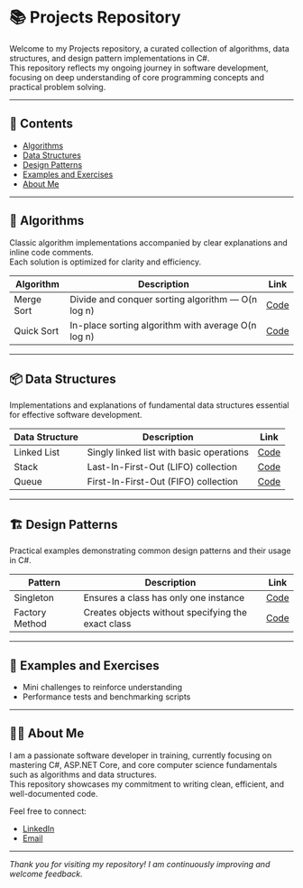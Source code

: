 # 📚 Projects Repository

Welcome to my Projects repository, a curated collection of algorithms, data structures, and design pattern implementations in C#.  
This repository reflects my ongoing journey in software development, focusing on deep understanding of core programming concepts and practical problem solving.

---

## 📂 Contents

- [Algorithms](#-algorithms)  
- [Data Structures](#-data-structures)  
- [Design Patterns](#-design-patterns)  
- [Examples and Exercises](#-examples-and-exercises)  
- [About Me](#-about-me)  

---

## 🧠 Algorithms

Classic algorithm implementations accompanied by clear explanations and inline code comments.  
Each solution is optimized for clarity and efficiency.

| Algorithm       | Description                                      | Link                                               |
|-----------------|------------------------------------------------|----------------------------------------------------|
| Merge Sort      | Divide and conquer sorting algorithm — O(n log n) | [Code](https://github.com/Muradxanyann/Projects/blob/main/Algorithms/MergeSort.cs)                 |
| Quick Sort      | In-place sorting algorithm with average O(n log n) | [Code](https://github.com/Muradxanyann/Projects/blob/main/Algorithms/QuickSort.cs)                 |

---

## 📦 Data Structures

Implementations and explanations of fundamental data structures essential for effective software development.

| Data Structure  | Description                                    | Link                                               |
|-----------------|------------------------------------------------|----------------------------------------------------|
| Linked List     | Singly linked list with basic operations       | [Code](https://github.com/Muradxanyann/Projects/blob/main/Data_Structures/LinkedList.cs)            |
| Stack           | Last-In-First-Out (LIFO) collection             | [Code](https://github.com/Muradxanyann/Projects/blob/main/Data_Structures/Stack.cs)                  |
| Queue           | First-In-First-Out (FIFO) collection             | [Code](https://github.com/Muradxanyann/Projects/blob/main/Data_Structures/Queue.cs)                  |

---

## 🏗 Design Patterns

Practical examples demonstrating common design patterns and their usage in C#.

| Pattern         | Description                                    | Link                                               |
|-----------------|------------------------------------------------|----------------------------------------------------|
| Singleton       | Ensures a class has only one instance           | [Code](https://github.com/Muradxanyann/Projects/blob/main/DesignPatterns/Singleton.cs)              |
| Factory Method  | Creates objects without specifying the exact class | [Code](https://github.com/Muradxanyann/Projects/blob/main/DesignPatterns/FactoryMethod.cs)          |

---

## 🧩 Examples and Exercises

- Mini challenges to reinforce understanding  
- Performance tests and benchmarking scripts

---

## 🙋‍♂️ About Me

I am a passionate software developer in training, currently focusing on mastering C#, ASP.NET Core, and core computer science fundamentals such as algorithms and data structures.  
This repository showcases my commitment to writing clean, efficient, and well-documented code.

Feel free to connect:  
- [LinkedIn](https://www.linkedin.com/in/gor-muradxanyan/)  
- [Email](mailto:gormuradxanyan@gmail.com)  

---

*Thank you for visiting my repository! I am continuously improving and welcome feedback.*
